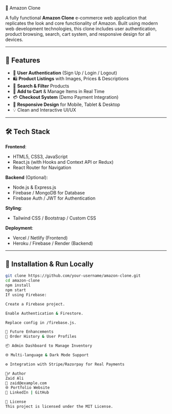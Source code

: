 🛒 Amazon Clone

A fully functional **Amazon Clone** e-commerce web application that replicates the look and core functionality of Amazon. Built using modern web development technologies, this clone includes user authentication, product browsing, search, cart system, and responsive design for all devices.

---

## 🚀 Features

- 🔐 **User Authentication** (Sign Up / Login / Logout)
- 🛍️ **Product Listings** with Images, Prices & Descriptions
- 🔎 **Search & Filter** Products
- 🛒 **Add to Cart** & Manage Items in Real Time
- 💳 **Checkout System** (Demo Payment Integration)
- 📱 **Responsive Design** for Mobile, Tablet & Desktop
- 💡 Clean and Interactive UI/UX

---

## 🛠️ Tech Stack

**Frontend**:
- HTML5, CSS3, JavaScript
- React.js (with Hooks and Context API or Redux)
- React Router for Navigation

**Backend** (Optional):
- Node.js & Express.js
- Firebase / MongoDB for Database
- Firebase Auth / JWT for Authentication

**Styling**:
- Tailwind CSS / Bootstrap / Custom CSS

**Deployment**:
- Vercel / Netlify (Frontend)
- Heroku / Firebase / Render (Backend)

---

## 🔧 Installation & Run Locally

```bash
git clone https://github.com/your-username/amazon-clone.git
cd amazon-clone
npm install
npm start
If using Firebase:

Create a Firebase project.

Enable Authentication & Firestore.

Replace config in /firebase.js.

🧠 Future Enhancements
🔄 Order History & User Profiles

📦 Admin Dashboard to Manage Inventory

🌐 Multi-language & Dark Mode Support

⚙️ Integration with Stripe/Razorpay for Real Payments

🙋‍♂️ Author
Zaid Ali
📧 zaid@example.com
🌐 Portfolio Website
🔗 LinkedIn | GitHub

📜 License
This project is licensed under the MIT License.

